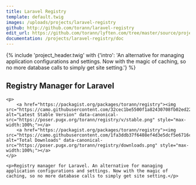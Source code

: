 ```yaml
---
title: Laravel Registry
template: default.twig
images: /uploads/projects/laravel-registry
github: http://github.com/torann/laravel-registry
edit_url: https://github.com/torann/lyften.com/tree/master/source/projects/laravel-registry/_doc/{filename}
documentation: /projects/laravel-registry/doc
---
```

{% include 'project_header.twig' with {'intro': 'An alternative for managing application configurations and settings. Now with the magic of caching, so no more database calls to simply get site setting.'} %}

<div class="wrapper">
    <h2>Registry Manager for Laravel</h2>

    <p>
        <a href="https://packagist.org/packages/torann/registry"><img src="https://camo.githubusercontent.com/32cec1be5500f1a82430708fb02ed2237402ba87/68747470733a2f2f706f7365722e707567782e6f72672f746f72616e6e2f72656769737472792f762f737461626c652e706e67" alt="Latest Stable Version" data-canonical-src="https://poser.pugx.org/torann/registry/v/stable.png" style="max-width:100%;"></a>
        <a href="https://packagist.org/packages/torann/registry"><img src="https://camo.githubusercontent.com/1fa3ddb37f6408ef4d3e5dcf5e6716c9a1fd12d1/68747470733a2f2f706f7365722e707567782e6f72672f746f72616e6e2f72656769737472792f646f776e6c6f6164732e706e67" alt="Total Downloads" data-canonical-src="https://poser.pugx.org/torann/registry/downloads.png" style="max-width:100%;"></a>
    </p>

    <p>Registry manager for Laravel. An alternative for managing application configurations and settings. Now with the magic of caching, so no more database calls to simply get site setting.</p>
</div>